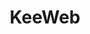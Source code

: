 ---
draft: false
title: KeeWeb
content:
  id: keeweb
  name: KeeWeb
  logo: /images/applications/password-manager/keeweb/logo.png
  website: https://keeweb.info/
  iframe_website: /website-iframe/applications/password-manager/keeweb
  dashboardImage: /images/applications/password-manager/keeweb/screenshot-1.jpg
  short_description: KeeWeb is a free, open-source password manager, available as a web version and as a desktop app.
  description: KeeWeb is a free and open-source password manager compatible with KeePass, available as a web version and desktop apps. The underlying file format is KDBX
  features:
    - title: Desktop apps for all platforms
      description: "KeeWeb's Desktop apps look great on each platform: macOS, Windows and Linux. You can open local files in Desktop apps."
    - title: Offline web app
      description: "The web version has almost all features available in the Desktop apps. It doesn't require any installation and works in all modern browsers."
    - title: Cloud sync
      description: With KeeWeb, you can open files from Dropbox, Google Drive, OneDrive or your own server, and sync changes across devices automatically.
    - title: Offline access
      description: Files are saved for offline use, even those opened from Dropbox. You can always access the offline version. Changes are synced automatically when you are online again.
  screenshots:
    - /images/applications/password-manager/keeweb/screenshot-1.jpg
    - /images/applications/password-manager/keeweb/screenshot-2.jpg
---